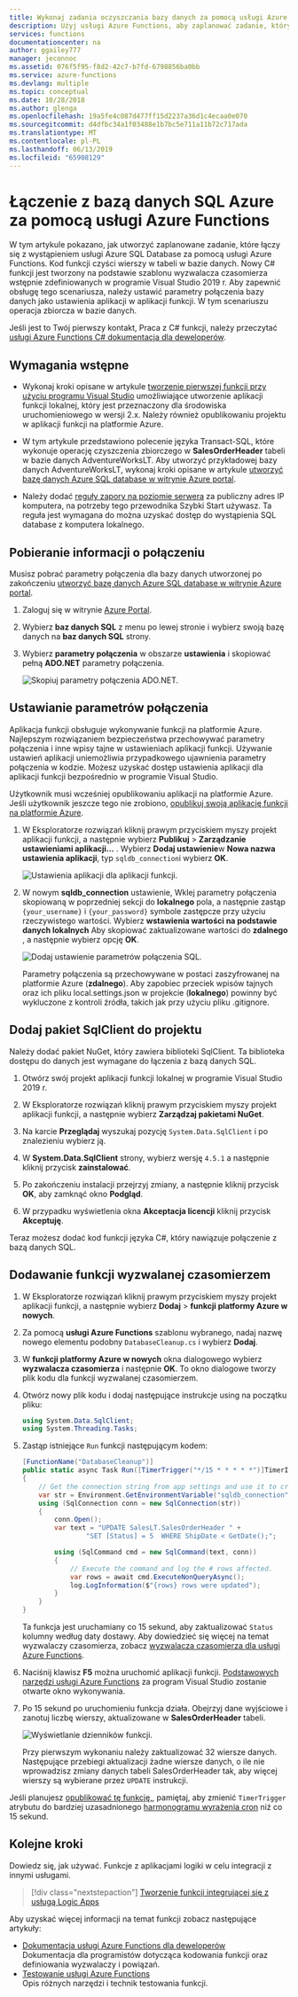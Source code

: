 ```yaml
---
title: Wykonaj zadania oczyszczania bazy danych za pomocą usługi Azure Functions | Dokumentacja firmy Microsoft
description: Użyj usługi Azure Functions, aby zaplanować zadanie, który nawiązuje połączenie z usługi Azure SQL Database, aby okresowo oczyszczać wierszy.
services: functions
documentationcenter: na
author: ggailey777
manager: jeconnoc
ms.assetid: 076f5f95-f8d2-42c7-b7fd-6798856ba0bb
ms.service: azure-functions
ms.devlang: multiple
ms.topic: conceptual
ms.date: 10/28/2018
ms.author: glenga
ms.openlocfilehash: 19a5fe4c087d477ff15d2237a36d1c4ecaa0e070
ms.sourcegitcommit: d4dfbc34a1f03488e1b7bc5e711a11b72c717ada
ms.translationtype: MT
ms.contentlocale: pl-PL
ms.lasthandoff: 06/13/2019
ms.locfileid: "65908129"
---
```

# <a name="use-azure-functions-to-connect-to-an-azure-sql-database"></a>Łączenie z bazą danych SQL Azure za pomocą usługi Azure Functions

W tym artykule pokazano, jak utworzyć zaplanowane zadanie, które łączy się z wystąpieniem usługi Azure SQL Database za pomocą usługi Azure Functions. Kod funkcji czyści wierszy w tabeli w bazie danych. Nowy C# funkcji jest tworzony na podstawie szablonu wyzwalacza czasomierza wstępnie zdefiniowanych w programie Visual Studio 2019 r. Aby zapewnić obsługę tego scenariusza, należy ustawić parametry połączenia bazy danych jako ustawienia aplikacji w aplikacji funkcji. W tym scenariuszu operacja zbiorcza w bazie danych. 

Jeśli jest to Twój pierwszy kontakt, Praca z C# funkcji, należy przeczytać [usługi Azure Functions C# dokumentacja dla deweloperów](functions-dotnet-class-library.md).

## <a name="prerequisites"></a>Wymagania wstępne

+ Wykonaj kroki opisane w artykule [tworzenie pierwszej funkcji przy użyciu programu Visual Studio](functions-create-your-first-function-visual-studio.md) umożliwiające utworzenie aplikacji funkcji lokalnej, który jest przeznaczony dla środowiska uruchomieniowego w wersji 2.x. Należy również opublikowaniu projektu w aplikacji funkcji na platformie Azure.

+ W tym artykule przedstawiono polecenie języka Transact-SQL, które wykonuje operację czyszczenia zbiorczego w **SalesOrderHeader** tabeli w bazie danych AdventureWorksLT. Aby utworzyć przykładowej bazy danych AdventureWorksLT, wykonaj kroki opisane w artykule [utworzyć bazę danych Azure SQL database w witrynie Azure portal](../sql-database/sql-database-get-started-portal.md).

+ Należy dodać [reguły zapory na poziomie serwera](../sql-database/sql-database-get-started-portal-firewall.md) za publiczny adres IP komputera, na potrzeby tego przewodnika Szybki Start używasz. Ta reguła jest wymagana do można uzyskać dostęp do wystąpienia SQL database z komputera lokalnego.  

## <a name="get-connection-information"></a>Pobieranie informacji o połączeniu

Musisz pobrać parametry połączenia dla bazy danych utworzonej po zakończeniu [utworzyć bazę danych Azure SQL database w witrynie Azure portal](../sql-database/sql-database-get-started-portal.md).

1. Zaloguj się w witrynie [Azure Portal](https://portal.azure.com/).

1. Wybierz **baz danych SQL** z menu po lewej stronie i wybierz swoją bazę danych na **baz danych SQL** strony.

1. Wybierz **parametry połączenia** w obszarze **ustawienia** i skopiować pełną **ADO.NET** parametry połączenia.

    ![Skopiuj parametry połączenia ADO.NET.](./media/functions-scenario-database-table-cleanup/adonet-connection-string.png)

## <a name="set-the-connection-string"></a>Ustawianie parametrów połączenia

Aplikacja funkcji obsługuje wykonywanie funkcji na platformie Azure. Najlepszym rozwiązaniem bezpieczeństwa przechowywać parametry połączenia i inne wpisy tajne w ustawieniach aplikacji funkcji. Używanie ustawień aplikacji uniemożliwia przypadkowego ujawnienia parametry połączenia w kodzie. Możesz uzyskać dostęp ustawienia aplikacji dla aplikacji funkcji bezpośrednio w programie Visual Studio.

Użytkownik musi wcześniej opublikowaniu aplikacji na platformie Azure. Jeśli użytkownik jeszcze tego nie zrobiono, [opublikuj swoją aplikację funkcji na platformie Azure](functions-develop-vs.md#publish-to-azure).

1. W Eksploratorze rozwiązań kliknij prawym przyciskiem myszy projekt aplikacji funkcji, a następnie wybierz **Publikuj** > **Zarządzanie ustawieniami aplikacji...** . Wybierz **Dodaj ustawienie**w **Nowa nazwa ustawienia aplikacji**, typ `sqldb_connection`i wybierz **OK**.

    ![Ustawienia aplikacji dla aplikacji funkcji.](./media/functions-scenario-database-table-cleanup/functions-app-service-add-setting.png)

1. W nowym **sqldb_connection** ustawienie, Wklej parametry połączenia skopiowaną w poprzedniej sekcji do **lokalnego** pola, a następnie zastąp `{your_username}` i `{your_password}` symbole zastępcze przy użyciu rzeczywistego wartości. Wybierz **wstawienia wartości na podstawie danych lokalnych** Aby skopiować zaktualizowane wartości do **zdalnego** , a następnie wybierz opcję **OK**.

    ![Dodaj ustawienie parametrów połączenia SQL.](./media/functions-scenario-database-table-cleanup/functions-app-service-settings-connection-string.png)

    Parametry połączenia są przechowywane w postaci zaszyfrowanej na platformie Azure (**zdalnego**). Aby zapobiec przeciek wpisów tajnych oraz ich pliku local.settings.json w projekcie (**lokalnego**) powinny być wykluczone z kontroli źródła, takich jak przy użyciu pliku .gitignore.

## <a name="add-the-sqlclient-package-to-the-project"></a>Dodaj pakiet SqlClient do projektu

Należy dodać pakiet NuGet, który zawiera biblioteki SqlClient. Ta biblioteka dostępu do danych jest wymagane do łączenia z bazą danych SQL.

1. Otwórz swój projekt aplikacji funkcji lokalnej w programie Visual Studio 2019 r.

1. W Eksploratorze rozwiązań kliknij prawym przyciskiem myszy projekt aplikacji funkcji, a następnie wybierz **Zarządzaj pakietami NuGet**.

1. Na karcie **Przeglądaj** wyszukaj pozycję ```System.Data.SqlClient``` i po znalezieniu wybierz ją.

1. W **System.Data.SqlClient** strony, wybierz wersję `4.5.1` a następnie kliknij przycisk **zainstalować**.

1. Po zakończeniu instalacji przejrzyj zmiany, a następnie kliknij przycisk **OK**, aby zamknąć okno **Podgląd**.

1. W przypadku wyświetlenia okna **Akceptacja licencji** kliknij przycisk **Akceptuję**.

Teraz możesz dodać kod funkcji języka C#, który nawiązuje połączenie z bazą danych SQL.

## <a name="add-a-timer-triggered-function"></a>Dodawanie funkcji wyzwalanej czasomierzem

1. W Eksploratorze rozwiązań kliknij prawym przyciskiem myszy projekt aplikacji funkcji, a następnie wybierz **Dodaj** > **funkcji platformy Azure w nowych**.

1. Za pomocą **usługi Azure Functions** szablonu wybranego, nadaj nazwę nowego elementu podobny `DatabaseCleanup.cs` i wybierz **Dodaj**.

1. W **funkcji platformy Azure w nowych** okna dialogowego wybierz **wyzwalacza czasomierza** i następnie **OK**. To okno dialogowe tworzy plik kodu dla funkcji wyzwalanej czasomierzem.

1. Otwórz nowy plik kodu i dodaj następujące instrukcje using na początku pliku:

    ```cs
    using System.Data.SqlClient;
    using System.Threading.Tasks;
    ```

1. Zastąp istniejące `Run` funkcji następującym kodem:

    ```cs
    [FunctionName("DatabaseCleanup")]
    public static async Task Run([TimerTrigger("*/15 * * * * *")]TimerInfo myTimer, ILogger log)
    {
        // Get the connection string from app settings and use it to create a connection.
        var str = Environment.GetEnvironmentVariable("sqldb_connection");
        using (SqlConnection conn = new SqlConnection(str))
        {
            conn.Open();
            var text = "UPDATE SalesLT.SalesOrderHeader " +
                    "SET [Status] = 5  WHERE ShipDate < GetDate();";

            using (SqlCommand cmd = new SqlCommand(text, conn))
            {
                // Execute the command and log the # rows affected.
                var rows = await cmd.ExecuteNonQueryAsync();
                log.LogInformation($"{rows} rows were updated");
            }
        }
    }
    ```

    Ta funkcja jest uruchamiany co 15 sekund, aby zaktualizować `Status` kolumny według daty dostawy. Aby dowiedzieć się więcej na temat wyzwalaczy czasomierza, zobacz [wyzwalacza czasomierza dla usługi Azure Functions](functions-bindings-timer.md).

1. Naciśnij klawisz **F5** można uruchomić aplikacji funkcji. [Podstawowych narzędzi usługi Azure Functions](functions-develop-local.md) za program Visual Studio zostanie otwarte okno wykonywania.

1. Po 15 sekund po uruchomieniu funkcja działa. Obejrzyj dane wyjściowe i zanotuj liczbę wierszy, aktualizowane w **SalesOrderHeader** tabeli.

    ![Wyświetlanie dzienników funkcji.](./media/functions-scenario-database-table-cleanup/function-execution-results-log.png)

    Przy pierwszym wykonaniu należy zaktualizować 32 wiersze danych. Następujące przebiegi aktualizacji żadne wiersze danych, o ile nie wprowadzisz zmiany danych tabeli SalesOrderHeader tak, aby więcej wierszy są wybierane przez `UPDATE` instrukcji.

Jeśli planujesz [opublikować tę funkcję,](functions-develop-vs.md#publish-to-azure), pamiętaj, aby zmienić `TimerTrigger` atrybutu do bardziej uzasadnionego [harmonogramu wyrażenia cron](functions-bindings-timer.md#cron-expressions) niż co 15 sekund.

## <a name="next-steps"></a>Kolejne kroki

Dowiedz się, jak używać. Funkcje z aplikacjami logiki w celu integracji z innymi usługami.

> [!div class="nextstepaction"]
> [Tworzenie funkcji integrującej się z usługą Logic Apps](functions-twitter-email.md)

Aby uzyskać więcej informacji na temat funkcji zobacz następujące artykuły:

+ [Dokumentacja usługi Azure Functions dla deweloperów](functions-reference.md)  
  Dokumentacja dla programistów dotycząca kodowania funkcji oraz definiowania wyzwalaczy i powiązań.
+ [Testowanie usługi Azure Functions](functions-test-a-function.md)  
  Opis różnych narzędzi i technik testowania funkcji.  
